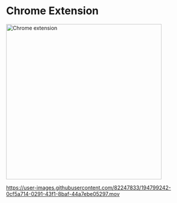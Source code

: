 # Chrome Extension


<img width="421" alt="Chrome extension" src="https://user-images.githubusercontent.com/82247833/194799240-77ac390a-9b3a-48f3-a6c4-a9df03f0f1a7.png">

https://user-images.githubusercontent.com/82247833/194799242-0cf5a714-0291-43f1-8baf-44a7ebe05297.mov

